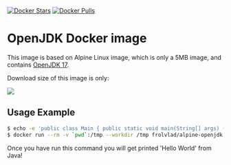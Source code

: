 [![Docker Stars](https://img.shields.io/docker/stars/frolvlad/alpine-openjdk.svg?style=flat-square)](https://hub.docker.com/r/frolvlad/alpine-openjdk/)
[![Docker Pulls](https://img.shields.io/docker/pulls/frolvlad/alpine-openjdk.svg?style=flat-square)](https://hub.docker.com/r/frolvlad/alpine-openjdk/)


OpenJDK Docker image
====================

This image is based on Alpine Linux image, which is only a 5MB image, and contains
[OpenJDK 17](http://openjdk.java.net/).

Download size of this image is only:

[![](https://images.microbadger.com/badges/image/frolvlad/alpine-openjdk.svg)](http://microbadger.com/images/frolvlad/alpine-openjdk "Get your own image badge on microbadger.com")


Usage Example
-------------

```bash
$ echo -e 'public class Main { public static void main(String[] args) { System.out.println("Hello World"); } }' > Main.java
$ docker run --rm -v `pwd`:/tmp --workdir /tmp frolvlad/alpine-openjdk sh -c '/usr/lib/jvm/default-jvm/bin/javac Main.java && java Main'
```

Once you have run this command you will get printed 'Hello World' from Java!
